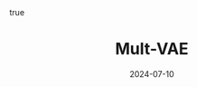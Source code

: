---
order: 17
title: Mult-VAE
date: 2024-07-10
categories: [Research Interest, Recommender System]
tags: [Paper Review, Data Mining, RecSys, Collaborative Filtering, Deep Learning, Autoencoder, Bayesian]
math: true
description: >-
    <ul type="square">
    <li><strong>Title</strong>: <a href="https://dl.acm.org/doi/abs/10.1145/3178876.3186150"><em>Variational Autoencoders for Collaborative Filtering</em></a></li>
    <li><strong>Author</strong>: <em>Liang et al.</em></li>
    <li><strong>Publisher</strong>: <em>WWW</em></li>
    <li><strong>Published</strong>: <em>2018</em></li>
    </ul>
image:
    path: /_post_refer_img/RecommenderSystem/Thumbnail.jpg
---